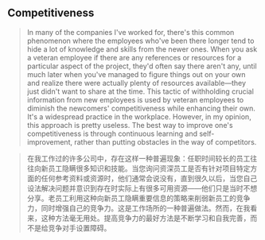 ## Competitiveness

> In many of the companies I've worked for, there's this common phenomenon where the employees who've been there longer tend to hide a lot of knowledge and skills from the newer ones. When you ask a veteran employee if there are any references or resources for a particular aspect of the project, they'd often say there aren't any, until much later when you've managed to figure things out on your own and realize there were actually plenty of resources available—they just didn't want to share at the time. This tactic of withholding crucial information from new employees is used by veteran employees to diminish the newcomers' competitiveness while enhancing their own. It's a widespread practice in the workplace. However, in my opinion, this approach is pretty useless. The best way to improve one's competitiveness is through continuous learning and self-improvement, rather than putting obstacles in the way of competitors.

> 在我工作过的许多公司中，存在这样一种普遍现象：任职时间较长的员工往往向新员工隐瞒很多知识和技能。当您询问资深员工是否有针对项目特定方面的任何参考资料或资源时，他们通常会说没有，直到很久以后，当您自己设法解决问题并意识到存在时实际上有很多可用资源——他们只是当时不想分享。老员工利用这种向新员工隐瞒重要信息的策略来削弱新员工的竞争力，同时增强自己的竞争力。这是工作场所的一种普遍做法。然而，在我看来，这种方法毫无用处。提高竞争力的最好方法是不断学习和自我完善，而不是给竞争对手设置障碍。


